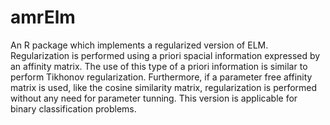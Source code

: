 # amrElm
An R package which implements a regularized version of ELM. Regularization is performed using a priori
spacial information expressed by an affinity matrix. The use of this type of a priori information
is similar to perform Tikhonov regularization. Furthermore, if a parameter free affinity matrix is
used, like the cosine similarity matrix, regularization is performed without any need for parameter
tunning. This version is applicable for binary classification problems.
